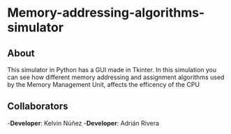 # Memory-addressing-algorithms-simulator
## About
This simulator in Python has a GUI made in Tkinter. In this simulation you can see how different memory addressing and assignment algorithms used by the Memory Management Unit, affects the efficency of the CPU
## Collaborators
-**Developer**: Kelvin Núñez
-**Developer**: Adrián Rivera
